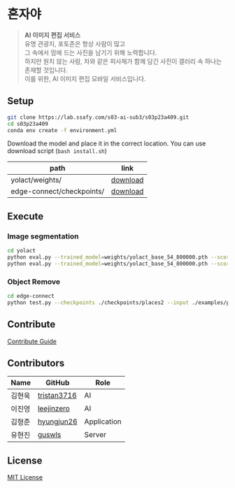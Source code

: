 # 혼자야

> **AI 이미지 편집 서비스**  
> 유명 관광지, 포토존은 항상 사람이 많고  
> 그 속에서 맘에 드는 사진을 남기기 위해 노력합니다.  
> 하지만 원치 않는 사람, 차와 같은 피사체가 함께 담긴 사진이 갤러리 속 하나는 존재할 것입니다.  
> 이를 위한, AI 이미지 편집 모바일 서비스입니다.  


## Setup
``` sh
git clone https://lab.ssafy.com/s03-ai-sub3/s03p23a409.git
cd s03p23a409
conda env create -f environment.yml
```

Download the model and place it in the correct location.
You can use download script (`bash install.sh`)

|path|link|
|----|----|
|yolact/weights/|[download](https://drive.google.com/drive/folders/1NFJQVP_h1WaXfV8ZfhVz6HJwKd2f6r7w)|
|edge-connect/checkpoints/|[download](https://drive.google.com/drive/folders/1rE1KyIPEa_a8yszWXx7t9g3AbUdZFHjd)|


## Execute
### Image segmentation
``` sh
cd yolact
python eval.py --trained_model=weights/yolact_base_54_800000.pth --score_threshold=0.15 --top_k=15 --image=images/input/example.jpg:images/output/example.png
python eval.py --trained_model=weights/yolact_base_54_800000.pth --score_threshold=0.15 --top_k=15 --image=images/input/example.jpg:images/output/example.png --skip=[0] # 남길 오브젝트의 id
```

### Object Remove
``` sh
cd edge-connect
python test.py --checkpoints ./checkpoints/places2 --input ./examples/places2/images --mask ./examples/places2/masks --output ./checkpoints/results
```

## Contribute
[Contribute Guide](./CONTRIBUTING.md)

## Contributors
| Name   | GitHub                                         | Role        |
| ------ | ---------------------------------------------- | ----------- |
| 김현욱   | [tristan3716](https://github.com/tristan3716)  | AI          |
| 이진영   | [leejinzero](https://github.com/leejinzero)    | AI          |
| 김형준   | [hyungjun26](https://github.com/hyungjun26)  | Application |
| 유현진   | [guswls](https://github.com/guswls)            | Server      |

## License
[MIT License](./LICENSE)
